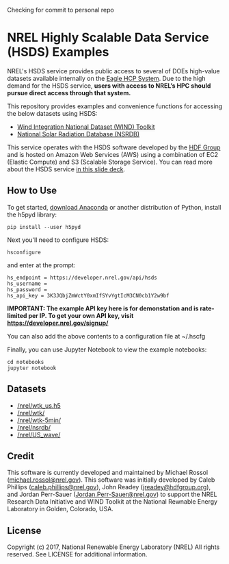 Checking for commit to personal repo

# NREL Highly Scalable Data Service (HSDS) Examples

NREL's HSDS service provides public access to several of DOEs high-value datasets available internally on the [Eagle HCP System](https://www.nrel.gov/hpc/eagle-datasets.html). Due to the high demand for the HSDS service, **users with access to NREL’s HPC should pursue direct access through that system.**

This repository provides examples and convenience functions for accessing the below datasets using HSDS:
- [Wind Integration National Dataset (WIND) Toolkit](https://www.nrel.gov/grid/wind-toolkit.html)
- [National Solar Radiation Database (NSRDB)](https://nsrdb.nrel.gov/)

This service operates with the HSDS software developed by the [HDF Group](https://www.hdfgroup.org/) and is hosted on Amazon Web Services (AWS) using a combination of EC2 (Elastic Compute) and S3 (Scalable Storage Service). You can read more about the HSDS service [in this slide deck](https://www.slideshare.net/HDFEOS/hdf-cloud-services).

## How to Use

To get started, [download Anaconda](https://anaconda.org/anaconda/python) or another distribution of Python, install the h5pyd library:

```
pip install --user h5pyd
```

Next you'll need to configure HSDS:

```
hsconfigure
```

and enter at the prompt:

```
hs_endpoint = https://developer.nrel.gov/api/hsds
hs_username =
hs_password =
hs_api_key = 3K3JQbjZmWctY0xmIfSYvYgtIcM3CN0cb1Y2w9bf
```

**IMPORTANT: The example API key here is for demonstation and is rate-limited per IP. To get your own API key, visit https://developer.nrel.gov/signup/**

You can also add the above contents to a configuration file at ~/.hscfg

Finally, you can use Jupyter Notebook to view the example notebooks:

```
cd notebooks
jupyter notebook
```

## Datasets

- [/nrel/wtk_us.h5](datasets/wtk-us.md)
- [/nrel/wtk/](datasets/WINDToolkit.md)
- [/nrel/wtk-5min/](datasets/WINDToolkit.md)
- [/nrel/nsrdb/](datasets/NSRDB.md)
- [/nrel/US_wave/](datasets/US_Wave.md)

## Credit

This software is currently developed and maintained by Michael Rossol (michael.rossol@nrel.gov). This software was initially developed by Caleb Phillips (caleb.phillips@nrel.gov), John Readey (jreadey@hdfgroup.org), and Jordan Perr-Sauer (Jordan.Perr-Sauer@nrel.gov) to support the NREL Research Data Initiative and WIND Toolkit at the National Rewnable Energy Laboratory in Golden, Colorado, USA.

## License

Copyright (c) 2017, National Renewable Energy Laboratory (NREL)
All rights reserved. See LICENSE for additional information.
